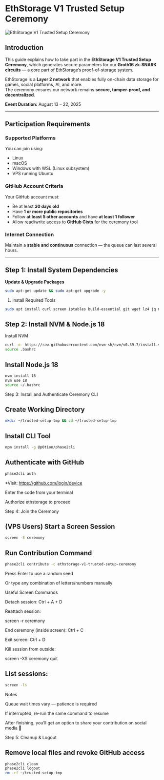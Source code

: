 # EthStorage V1 Trusted Setup Ceremony

![EthStorage V1 Trusted Setup Ceremony](../../Downloads/ethstorage.png)

## Introduction
This guide explains how to take part in the **EthStorage V1 Trusted Setup Ceremony**, which generates secure parameters for our **Groth16 zk-SNARK circuits** — a core part of EthStorage’s proof-of-storage system.

EthStorage is a **Layer 2 network** that enables fully on-chain data storage for games, social platforms, AI, and more.  
The ceremony ensures our network remains **secure, tamper-proof, and decentralized**.

**Event Duration:** August 13 – 22, 2025

---

## Participation Requirements

### Supported Platforms
You can join using:
- Linux
- macOS
- Windows with WSL (Linux subsystem)
- VPS running Ubuntu

### GitHub Account Criteria
Your GitHub account must:
- Be at least **30 days old**
- Have **1 or more public repositories**
- Follow **at least 5 other accounts** and have **at least 1 follower**
- Allow read/write access to **GitHub Gists** for the ceremony tool

### Internet Connection
Maintain a **stable and continuous** connection — the queue can last several hours.

---

## Step 1: Install System Dependencies

**Update & Upgrade Packages**
```bash
sudo apt-get update && sudo apt-get upgrade -y
```


1. Install Required Tools
```bash
sudo apt install curl screen iptables build-essential git wget lz4 jq make gcc nano automake autoconf tmux htop nvme-cli libgbm1 pkg-config libssl-dev libleveldb-dev tar clang bsdmainutils ncdu unzip libleveldb-dev ca-certificates -y
```

## Step 2: Install NVM & Node.js 18

Install NVM
```bash
curl -o- https://raw.githubusercontent.com/nvm-sh/nvm/v0.39.7/install.sh | bash
source .bashrc
```


## Install Node.js 18
```bash
nvm install 18
nvm use 18
source ~/.bashrc
```
Step 3: Install and Authenticate Ceremony CLI

## Create Working Directory
```bash
mkdir ~/trusted-setup-tmp && cd ~/trusted-setup-tmp
```

## Install CLI Tool
```bash 
npm install -g @p0tion/phase2cli
```

## Authenticate with GitHub
```bash 
phase2cli auth
```

*Visit: https://github.com/login/device

Enter the code from your terminal

Authorize ethstorage to proceed

Step 4: Join the Ceremony

## (VPS Users) Start a Screen Session
```bash 
screen -S ceremony
```


## Run Contribution Command
```bash 
phase2cli contribute -c ethstorage-v1-trusted-setup-ceremony
```

Press Enter to use a random seed

Or type any combination of letters/numbers manually

Useful Screen Commands

Detach session: Ctrl + A + D

Reattach session:

screen -r ceremony


End ceremony (inside screen): Ctrl + C

Exit screen: Ctrl + D

Kill session from outside:

screen -XS ceremony quit


## List sessions:
```bash 
screen -ls
```
Notes

Queue wait times vary — patience is required

If interrupted, re-run the same command to resume

After finishing, you’ll get an option to share your contribution on social media 🎉

Step 5: Cleanup & Logout

## Remove local files and revoke GitHub access
```bash 
phase2cli clean
phase2cli logout
rm -rf ~/trusted-setup-tmp
```

